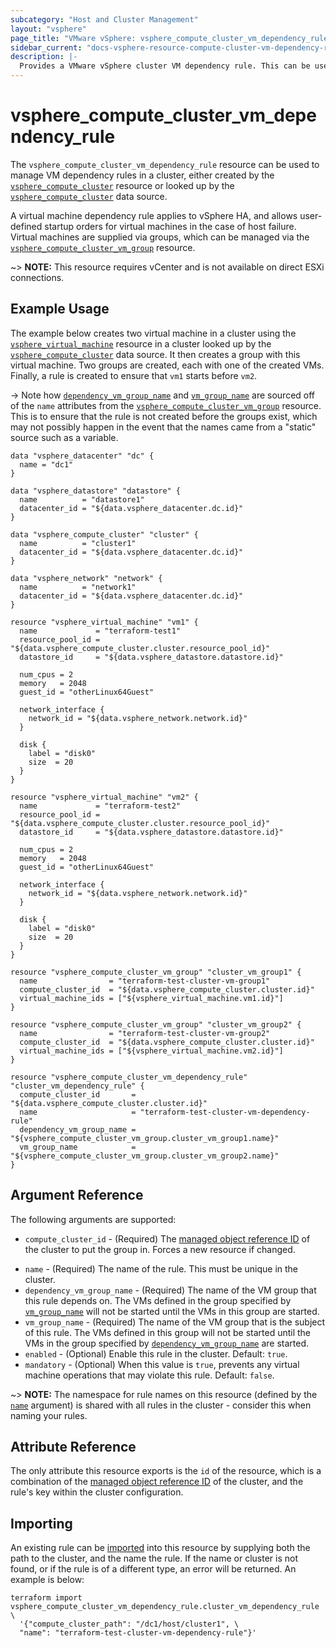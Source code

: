 ```yaml
---
subcategory: "Host and Cluster Management"
layout: "vsphere"
page_title: "VMware vSphere: vsphere_compute_cluster_vm_dependency_rule"
sidebar_current: "docs-vsphere-resource-compute-cluster-vm-dependency-rule"
description: |-
  Provides a VMware vSphere cluster VM dependency rule. This can be used to manage VM dependency rules for vSphere HA.
---
```


# vsphere\_compute\_cluster\_vm\_dependency\_rule

The `vsphere_compute_cluster_vm_dependency_rule` resource can be used to manage
VM dependency rules in a cluster, either created by the
[`vsphere_compute_cluster`][tf-vsphere-cluster-resource] resource or looked up
by the [`vsphere_compute_cluster`][tf-vsphere-cluster-data-source] data source.

[tf-vsphere-cluster-resource]: /docs/providers/vsphere/r/compute_cluster.html
[tf-vsphere-cluster-data-source]: /docs/providers/vsphere/d/compute_cluster.html

A virtual machine dependency rule applies to vSphere HA, and allows
user-defined startup orders for virtual machines in the case of host failure.
Virtual machines are supplied via groups, which can be managed via the
[`vsphere_compute_cluster_vm_group`][tf-vsphere-cluster-vm-group-resource]
resource.

[tf-vsphere-cluster-vm-group-resource]: /docs/providers/vsphere/r/compute_cluster_vm_group.html

~> **NOTE:** This resource requires vCenter and is not available on direct ESXi
connections.

## Example Usage

The example below creates two virtual machine in a cluster using the
[`vsphere_virtual_machine`][tf-vsphere-vm-resource] resource in a cluster
looked up by the [`vsphere_compute_cluster`][tf-vsphere-cluster-data-source]
data source. It then creates a group with this virtual machine. Two groups are created, each with one of the created VMs. Finally, a rule is created to ensure that `vm1` starts before `vm2`.

[tf-vsphere-vm-resource]: /docs/providers/vsphere/r/virtual_machine.html

-> Note how [`dependency_vm_group_name`](#dependency_vm_group_name) and
[`vm_group_name`](#vm_group_name) are sourced off of the `name` attributes from
the [`vsphere_compute_cluster_vm_group`][tf-vsphere-cluster-vm-group-resource]
resource. This is to ensure that the rule is not created before the groups
exist, which may not possibly happen in the event that the names came from a
"static" source such as a variable.

```hcl
data "vsphere_datacenter" "dc" {
  name = "dc1"
}

data "vsphere_datastore" "datastore" {
  name          = "datastore1"
  datacenter_id = "${data.vsphere_datacenter.dc.id}"
}

data "vsphere_compute_cluster" "cluster" {
  name          = "cluster1"
  datacenter_id = "${data.vsphere_datacenter.dc.id}"
}

data "vsphere_network" "network" {
  name          = "network1"
  datacenter_id = "${data.vsphere_datacenter.dc.id}"
}

resource "vsphere_virtual_machine" "vm1" {
  name             = "terraform-test1"
  resource_pool_id = "${data.vsphere_compute_cluster.cluster.resource_pool_id}"
  datastore_id     = "${data.vsphere_datastore.datastore.id}"

  num_cpus = 2
  memory   = 2048
  guest_id = "otherLinux64Guest"

  network_interface {
    network_id = "${data.vsphere_network.network.id}"
  }

  disk {
    label = "disk0"
    size  = 20
  }
}

resource "vsphere_virtual_machine" "vm2" {
  name             = "terraform-test2"
  resource_pool_id = "${data.vsphere_compute_cluster.cluster.resource_pool_id}"
  datastore_id     = "${data.vsphere_datastore.datastore.id}"

  num_cpus = 2
  memory   = 2048
  guest_id = "otherLinux64Guest"

  network_interface {
    network_id = "${data.vsphere_network.network.id}"
  }

  disk {
    label = "disk0"
    size  = 20
  }
}

resource "vsphere_compute_cluster_vm_group" "cluster_vm_group1" {
  name                = "terraform-test-cluster-vm-group1"
  compute_cluster_id  = "${data.vsphere_compute_cluster.cluster.id}"
  virtual_machine_ids = ["${vsphere_virtual_machine.vm1.id}"]
}

resource "vsphere_compute_cluster_vm_group" "cluster_vm_group2" {
  name                = "terraform-test-cluster-vm-group2"
  compute_cluster_id  = "${data.vsphere_compute_cluster.cluster.id}"
  virtual_machine_ids = ["${vsphere_virtual_machine.vm2.id}"]
}

resource "vsphere_compute_cluster_vm_dependency_rule" "cluster_vm_dependency_rule" {
  compute_cluster_id       = "${data.vsphere_compute_cluster.cluster.id}"
  name                     = "terraform-test-cluster-vm-dependency-rule"
  dependency_vm_group_name = "${vsphere_compute_cluster_vm_group.cluster_vm_group1.name}"
  vm_group_name            = "${vsphere_compute_cluster_vm_group.cluster_vm_group2.name}"
}
```

## Argument Reference

The following arguments are supported:

* `compute_cluster_id` - (Required) The [managed object reference
  ID][docs-about-morefs] of the cluster to put the group in.  Forces a new
  resource if changed.

[docs-about-morefs]: /docs/providers/vsphere/index.html#use-of-managed-object-references-by-the-vsphere-provider

* `name` - (Required) The name of the rule. This must be unique in the
  cluster.
* `dependency_vm_group_name` - (Required) The name of the VM group that this
  rule depends on. The VMs defined in the group specified by
  [`vm_group_name`](#vm_group_name) will not be started until the VMs in this
  group are started.
* `vm_group_name` - (Required) The name of the VM group that is the subject of
  this rule. The VMs defined in this group will not be started until the VMs in
  the group specified by
  [`dependency_vm_group_name`](#dependency_vm_group_name) are started.
* `enabled` - (Optional) Enable this rule in the cluster. Default: `true`.
* `mandatory` - (Optional) When this value is `true`, prevents any virtual
  machine operations that may violate this rule. Default: `false`.

~> **NOTE:** The namespace for rule names on this resource (defined by the
[`name`](#name) argument) is shared with all rules in the cluster - consider
this when naming your rules.

## Attribute Reference

The only attribute this resource exports is the `id` of the resource, which is
a combination of the [managed object reference ID][docs-about-morefs] of the
cluster, and the rule's key within the cluster configuration.

## Importing

An existing rule can be [imported][docs-import] into this resource by supplying
both the path to the cluster, and the name the rule. If the name or cluster is
not found, or if the rule is of a different type, an error will be returned. An
example is below:

[docs-import]: https://www.terraform.io/docs/import/index.html

```
terraform import vsphere_compute_cluster_vm_dependency_rule.cluster_vm_dependency_rule \
  '{"compute_cluster_path": "/dc1/host/cluster1", \
  "name": "terraform-test-cluster-vm-dependency-rule"}'
```
